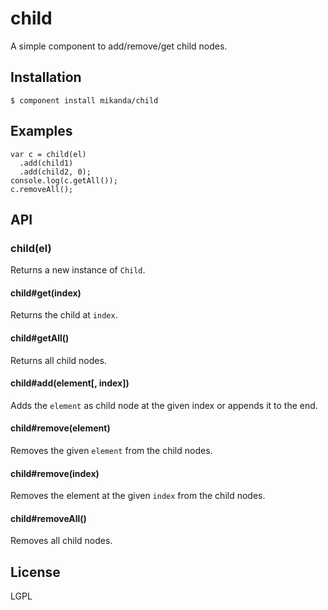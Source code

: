 
# child

  A simple component to add/remove/get child nodes.

## Installation

    $ component install mikanda/child


## Examples

    var c = child(el)
      .add(child1)
      .add(child2, 0);
    console.log(c.getAll());
    c.removeAll();


## API

### child(el)

Returns a new instance of ``Child``.

#### child#get(index)

Returns the child at ``index``.

#### child#getAll()

Returns all child nodes.

#### child#add(element[, index])

Adds the ``element`` as child node at the given index or appends it to the end.

#### child#remove(element)

Removes the given ``element`` from the child nodes.

#### child#remove(index)

Removes the element at the given ``index`` from the child nodes.

#### child#removeAll()

Removes all child nodes.

## License

  LGPL
